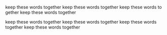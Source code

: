 <!-- 0xA0 non-breaking whitespace -->

keep these words together keep these words together keep these words together keep these words together

<!-- 0x20 standard whitespace -->

keep these words together keep these words together keep these words together keep these words together

